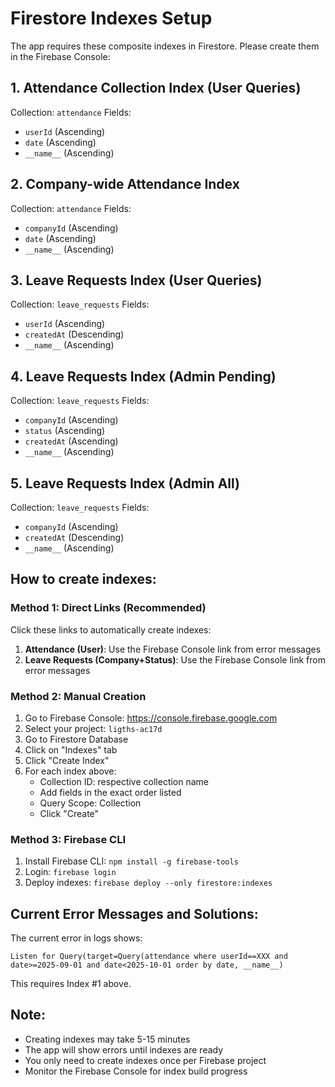 # Firestore Indexes Setup

The app requires these composite indexes in Firestore. Please create them in the Firebase Console:

## 1. Attendance Collection Index (User Queries)

Collection: `attendance`
Fields:

- `userId` (Ascending)
- `date` (Ascending)
- `__name__` (Ascending)

## 2. Company-wide Attendance Index

Collection: `attendance`
Fields:

- `companyId` (Ascending)
- `date` (Ascending)
- `__name__` (Ascending)

## 3. Leave Requests Index (User Queries)

Collection: `leave_requests`
Fields:

- `userId` (Ascending)
- `createdAt` (Descending)
- `__name__` (Ascending)

## 4. Leave Requests Index (Admin Pending)

Collection: `leave_requests`
Fields:

- `companyId` (Ascending)
- `status` (Ascending)
- `createdAt` (Ascending)
- `__name__` (Ascending)

## 5. Leave Requests Index (Admin All)

Collection: `leave_requests`
Fields:

- `companyId` (Ascending)
- `createdAt` (Descending)
- `__name__` (Ascending)

## How to create indexes:

### Method 1: Direct Links (Recommended)

Click these links to automatically create indexes:

1. **Attendance (User)**: Use the Firebase Console link from error messages
2. **Leave Requests (Company+Status)**: Use the Firebase Console link from error messages

### Method 2: Manual Creation

1. Go to Firebase Console: https://console.firebase.google.com
2. Select your project: `ligths-ac17d`
3. Go to Firestore Database
4. Click on "Indexes" tab
5. Click "Create Index"
6. For each index above:
   - Collection ID: respective collection name
   - Add fields in the exact order listed
   - Query Scope: Collection
   - Click "Create"

### Method 3: Firebase CLI

1. Install Firebase CLI: `npm install -g firebase-tools`
2. Login: `firebase login`
3. Deploy indexes: `firebase deploy --only firestore:indexes`

## Current Error Messages and Solutions:

The current error in logs shows:

```
Listen for Query(target=Query(attendance where userId==XXX and date>=2025-09-01 and date<2025-10-01 order by date, __name__)
```

This requires Index #1 above.

## Note:

- Creating indexes may take 5-15 minutes
- The app will show errors until indexes are ready
- You only need to create indexes once per Firebase project
- Monitor the Firebase Console for index build progress
